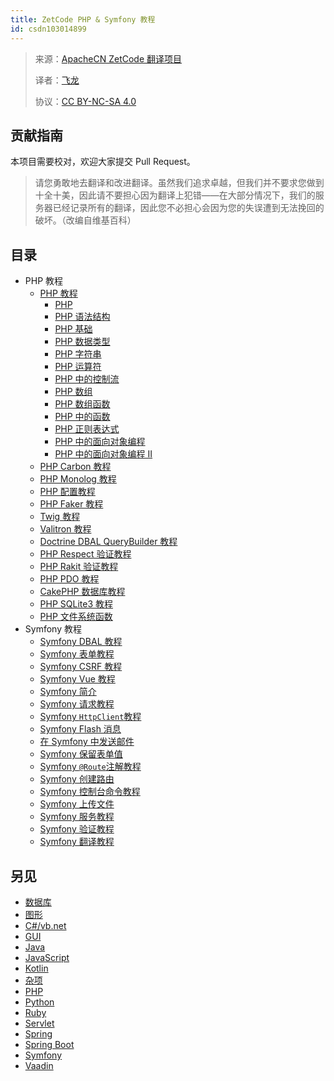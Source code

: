 ```yaml
---
title: ZetCode PHP & Symfony 教程
id: csdn103014899
---
```


> 来源：[ApacheCN ZetCode 翻译项目](https://github.com/apachecn/zetcode-zh)
> 
> 译者：[飞龙](https://github.com/wizardforcel)
> 
> 协议：[CC BY-NC-SA 4.0](https://creativecommons.org/licenses/by-nc-sa/4.0/deed.zh)

## 贡献指南

本项目需要校对，欢迎大家提交 Pull Request。

> 请您勇敢地去翻译和改进翻译。虽然我们追求卓越，但我们并不要求您做到十全十美，因此请不要担心因为翻译上犯错——在大部分情况下，我们的服务器已经记录所有的翻译，因此您不必担心会因为您的失误遭到无法挽回的破坏。（改编自维基百科）

## 目录

*   PHP 教程
    *   [PHP 教程](https://github.com/apachecn/zetcode-zh/blob/master/docs/php/156.md)
        *   [PHP](https://github.com/apachecn/zetcode-zh/blob/master/docs/php/157.md)
        *   [PHP 语法结构](https://github.com/apachecn/zetcode-zh/blob/master/docs/php/158.md)
        *   [PHP 基础](https://github.com/apachecn/zetcode-zh/blob/master/docs/php/159.md)
        *   [PHP 数据类型](https://github.com/apachecn/zetcode-zh/blob/master/docs/php/160.md)
        *   [PHP 字符串](https://github.com/apachecn/zetcode-zh/blob/master/docs/php/161.md)
        *   [PHP 运算符](https://github.com/apachecn/zetcode-zh/blob/master/docs/php/162.md)
        *   [PHP 中的控制流](https://github.com/apachecn/zetcode-zh/blob/master/docs/php/163.md)
        *   [PHP 数组](https://github.com/apachecn/zetcode-zh/blob/master/docs/php/164.md)
        *   [PHP 数组函数](https://github.com/apachecn/zetcode-zh/blob/master/docs/php/165.md)
        *   [PHP 中的函数](https://github.com/apachecn/zetcode-zh/blob/master/docs/php/166.md)
        *   [PHP 正则表达式](https://github.com/apachecn/zetcode-zh/blob/master/docs/php/167.md)
        *   [PHP 中的面向对象编程](https://github.com/apachecn/zetcode-zh/blob/master/docs/php/168.md)
        *   [PHP 中的面向对象编程 II](https://github.com/apachecn/zetcode-zh/blob/master/docs/php/169.md)
    *   [PHP Carbon 教程](https://github.com/apachecn/zetcode-zh/blob/master/docs/php/170.md)
    *   [PHP Monolog 教程](https://github.com/apachecn/zetcode-zh/blob/master/docs/php/171.md)
    *   [PHP 配置教程](https://github.com/apachecn/zetcode-zh/blob/master/docs/php/172.md)
    *   [PHP Faker 教程](https://github.com/apachecn/zetcode-zh/blob/master/docs/php/173.md)
    *   [Twig 教程](https://github.com/apachecn/zetcode-zh/blob/master/docs/php/174.md)
    *   [Valitron 教程](https://github.com/apachecn/zetcode-zh/blob/master/docs/php/175.md)
    *   [Doctrine DBAL QueryBuilder 教程](https://github.com/apachecn/zetcode-zh/blob/master/docs/php/176.md)
    *   [PHP Respect 验证教程](https://github.com/apachecn/zetcode-zh/blob/master/docs/php/177.md)
    *   [PHP Rakit 验证教程](https://github.com/apachecn/zetcode-zh/blob/master/docs/php/178.md)
    *   [PHP PDO 教程](https://github.com/apachecn/zetcode-zh/blob/master/docs/php/179.md)
    *   [CakePHP 数据库教程](https://github.com/apachecn/zetcode-zh/blob/master/docs/php/180.md)
    *   [PHP SQLite3 教程](https://github.com/apachecn/zetcode-zh/blob/master/docs/php/181.md)
    *   [PHP 文件系统函数](https://github.com/apachecn/zetcode-zh/blob/master/docs/php/182.md)
*   Symfony 教程
    *   [Symfony DBAL 教程](https://github.com/apachecn/zetcode-zh/blob/master/docs/symfony/100.md)
    *   [Symfony 表单教程](https://github.com/apachecn/zetcode-zh/blob/master/docs/symfony/101.md)
    *   [Symfony CSRF 教程](https://github.com/apachecn/zetcode-zh/blob/master/docs/symfony/102.md)
    *   [Symfony Vue 教程](https://github.com/apachecn/zetcode-zh/blob/master/docs/symfony/103.md)
    *   [Symfony 简介](https://github.com/apachecn/zetcode-zh/blob/master/docs/symfony/87.md)
    *   [Symfony 请求教程](https://github.com/apachecn/zetcode-zh/blob/master/docs/symfony/88.md)
    *   [Symfony `HttpClient`教程](https://github.com/apachecn/zetcode-zh/blob/master/docs/symfony/89.md)
    *   [Symfony Flash 消息](https://github.com/apachecn/zetcode-zh/blob/master/docs/symfony/90.md)
    *   [在 Symfony 中发送邮件](https://github.com/apachecn/zetcode-zh/blob/master/docs/symfony/91.md)
    *   [Symfony 保留表单值](https://github.com/apachecn/zetcode-zh/blob/master/docs/symfony/92.md)
    *   [Symfony `@Route`注解教程](https://github.com/apachecn/zetcode-zh/blob/master/docs/symfony/93.md)
    *   [Symfony 创建路由](https://github.com/apachecn/zetcode-zh/blob/master/docs/symfony/94.md)
    *   [Symfony 控制台命令教程](https://github.com/apachecn/zetcode-zh/blob/master/docs/symfony/95.md)
    *   [Symfony 上传文件](https://github.com/apachecn/zetcode-zh/blob/master/docs/symfony/96.md)
    *   [Symfony 服务教程](https://github.com/apachecn/zetcode-zh/blob/master/docs/symfony/97.md)
    *   [Symfony 验证教程](https://github.com/apachecn/zetcode-zh/blob/master/docs/symfony/98.md)
    *   [Symfony 翻译教程](https://github.com/apachecn/zetcode-zh/blob/master/docs/symfony/99.md)

## 另见

*   [数据库](https://github.com/apachecn/zetcode-zh/blob/master/docs/db/SUMMARY.md)
*   [图形](https://github.com/apachecn/zetcode-zh/blob/master/docs/graph/SUMMARY.md)
*   [C#/vb.net](https://github.com/apachecn/zetcode-zh/blob/master/docs/dotnet/SUMMARY.md)
*   [GUI](https://github.com/apachecn/zetcode-zh/blob/master/docs/gui/SUMMARY.md)
*   [Java](https://github.com/apachecn/zetcode-zh/blob/master/docs/java/SUMMARY.md)
*   [JavaScript](https://github.com/apachecn/zetcode-zh/blob/master/docs/js/SUMMARY.md)
*   [Kotlin](https://github.com/apachecn/zetcode-zh/blob/master/docs/kotlin/SUMMARY.md)
*   [杂项](https://github.com/apachecn/zetcode-zh/blob/master/docs/misc/SUMMARY.md)
*   [PHP](https://github.com/apachecn/zetcode-zh/blob/master/docs/php/SUMMARY.md)
*   [Python](https://github.com/apachecn/zetcode-zh/blob/master/docs/py/SUMMARY.md)
*   [Ruby](https://github.com/apachecn/zetcode-zh/blob/master/docs/ruby/SUMMARY.md)
*   [Servlet](https://github.com/apachecn/zetcode-zh/blob/master/docs/servlet/SUMMARY.md)
*   [Spring](https://github.com/apachecn/zetcode-zh/blob/master/docs/spring/SUMMARY.md)
*   [Spring Boot](https://github.com/apachecn/zetcode-zh/blob/master/docs/spring-boot/SUMMARY.md)
*   [Symfony](https://github.com/apachecn/zetcode-zh/blob/master/docs/symfony/SUMMARY.md)
*   [Vaadin](https://github.com/apachecn/zetcode-zh/blob/master/docs/vaadin/SUMMARY.md)